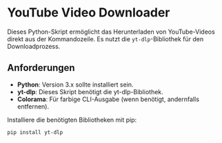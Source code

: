 # YouTube Video Downloader

Dieses Python-Skript ermöglicht das Herunterladen von YouTube-Videos direkt aus der Kommandozeile. Es nutzt die `yt-dlp`-Bibliothek für den Downloadprozess.

## Anforderungen

- **Python**: Version 3.x sollte installiert sein.
- **yt-dlp**: Dieses Skript benötigt die yt-dlp-Bibliothek.
- **Colorama**: Für farbige CLI-Ausgabe (wenn benötigt, andernfalls entfernen).

Installiere die benötigten Bibliotheken mit pip:

```bash
pip install yt-dlp
